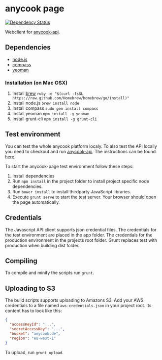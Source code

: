 anycook page
============
[![Dependency Status](https://david-dm.org/anycook/anycook-page/dev-status.png?theme=shields.io)](https://david-dm.org/anycook/anycook-page#info=devDependencies&view=table)



Webclient for [anycook-api](https://github.com/anycook/anycook-api).

## Dependencies
- [node.js](http://nodejs.org)
- [compass](http://compass-style.org)
- [yeoman](http://yeoman.io)

### Installation (on Mac OSX)
1. Install [brew](http://brew.sh)
	```ruby -e "$(curl -fsSL https://raw.github.com/Homebrew/homebrew/go/install)"```
2. Install node.js
	```brew install node```
3. Install compass
	```sudo gem install compass```
4. Install yeoman
	```npm install -g yeoman```
5. Install grunt-cli
	```npm install -g grunt-cli```

## Test environment
You can test the whole anycook platform localy. To also test the API locally you need to checkout and run [anycook-api](https://github.com/anycook/anycook-api). The instructions can be found [here](https://github.com/anycook/anycook-api#test-environment).

To start the anycook-page test environment follow these steps:

1. Install dependencies
2. Run ```npm install``` in the project folder to install project specific node dependencies.
3. Run ```bower install``` to install thirdparty JavaScript libraries.
4. Execute ```grunt serve``` to start the test server. Your browser should open the page automatically.

## Credentials
The Javascript API client supports json credential files. The credentials for the test environment are placed in the app folder. The credentials for the production environment in the projects root folder. Grunt replaces test with production when building dist folder. 

## Compiling
To compile and minify the scripts run ```grunt```.

## Uploading to S3
The build scripts supports uploading to Amazons S3. Add your AWS credentials to a file named ```aws-credentials.json``` in your project root. Its content has to look like this: 

```json
{
  "accessKeyId": "...",
  "secretAccessKey": "...",
  "bucket": "anycook.de",
  "region": "eu-west-1"
}
```

To upload, run ```grunt upload```.


